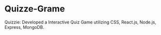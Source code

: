 # Quizze-Grame
Quizzie: Developed a Interactive Quiz Game utilizing CSS, React.js, Node.js, Express, MongoDB.
